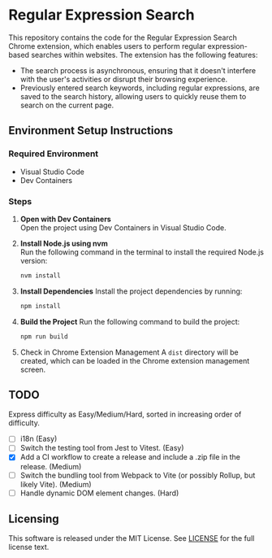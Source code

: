 # Regular Expression Search

This repository contains the code for the Regular Expression Search Chrome extension, which enables users to perform regular expression-based searches within websites. The extension has the following features:

- The search process is asynchronous, ensuring that it doesn't interfere with the user's activities or disrupt their browsing experience.
- Previously entered search keywords, including regular expressions, are saved to the search history, allowing users to quickly reuse them to search on the current page.

## Environment Setup Instructions

### Required Environment

- Visual Studio Code
- Dev Containers

### Steps

1. **Open with Dev Containers**  
   Open the project using Dev Containers in Visual Studio Code.

2. **Install Node.js using nvm**  
   Run the following command in the terminal to install the required Node.js version:
   ```bash
   nvm install
   ```

3. **Install Dependencies**
   Install the project dependencies by running:
   ```bash
   npm install
   ```

4. **Build the Project**
   Run the following command to build the project:
   ```bash
   npm run build
   ```

5. Check in Chrome Extension Management
   A `dist` directory will be created, which can be loaded in the Chrome extension management screen.

## TODO

Express difficulty as Easy/Medium/Hard, sorted in increasing order of difficulty.

- [ ] i18n (Easy)
- [ ] Switch the testing tool from Jest to Vitest. (Easy)
- [x] Add a CI workflow to create a release and include a .zip file in the release. (Medium)
- [ ] Switch the bundling tool from Webpack to Vite (or possibly Rollup, but likely Vite). (Medium)
- [ ] Handle dynamic DOM element changes. (Hard)

## Licensing

This software is released under the MIT License. See [LICENSE](LICENSE) for the full license text.

